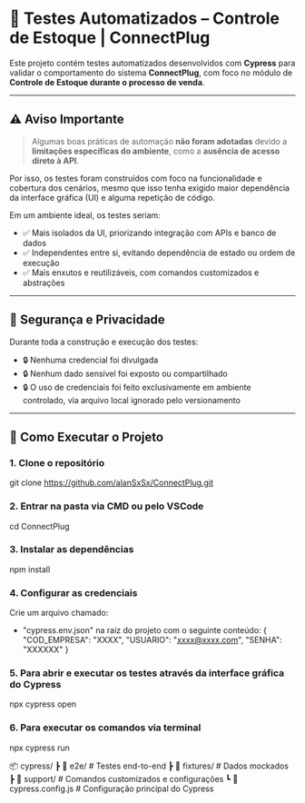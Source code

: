 # 🧪 Testes Automatizados – Controle de Estoque | ConnectPlug

Este projeto contém testes automatizados desenvolvidos com **Cypress** para validar o comportamento do sistema **ConnectPlug**, com foco no módulo de **Controle de Estoque durante o processo de venda**.

---

## ⚠️ Aviso Importante

> Algumas boas práticas de automação **não foram adotadas** devido a **limitações específicas do ambiente**, como a **ausência de acesso direto à API**.

Por isso, os testes foram construídos com foco na funcionalidade e cobertura dos cenários, mesmo que isso tenha exigido maior dependência da interface gráfica (UI) e alguma repetição de código.

Em um ambiente ideal, os testes seriam:
- ✅ Mais isolados da UI, priorizando integração com APIs e banco de dados  
- ✅ Independentes entre si, evitando dependência de estado ou ordem de execução  
- ✅ Mais enxutos e reutilizáveis, com comandos customizados e abstrações  

---

## 🔐 Segurança e Privacidade

Durante toda a construção e execução dos testes:
- 🔒 Nenhuma credencial foi divulgada  
- 🔒 Nenhum dado sensível foi exposto ou compartilhado  
- 🔒 O uso de credenciais foi feito exclusivamente em ambiente controlado, via arquivo local ignorado pelo versionamento  

---

## 🚀 Como Executar o Projeto

### 1. Clone o repositório
git clone https://github.com/alanSxSx/ConnectPlug.git

### 2. Entrar na pasta via CMD ou pelo VSCode
cd ConnectPlug

### 3. Instalar as dependências
npm install

### 4. Configurar as credenciais
Crie um arquivo chamado:
- "cypress.env.json"
na raiz do projeto com o seguinte conteúdo:
{
"COD_EMPRESA": "XXXX",
"USUARIO": "xxxx@xxxx.com",
"SENHA": "XXXXXX"
}

### 5. Para abrir e executar os testes através da interface gráfica do Cypress
npx cypress open

### 6. Para executar os comandos via terminal
npx cypress run

📦 cypress/
 ┣ 📂 e2e/              # Testes end-to-end
 ┣ 📂 fixtures/         # Dados mockados
 ┣ 📂 support/          # Comandos customizados e configurações
 ┗ 📜 cypress.config.js # Configuração principal do Cypress
